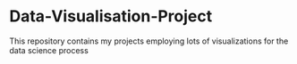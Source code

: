 # Data-Visualisation-Project
This repository contains my projects employing lots of visualizations for the data science process

